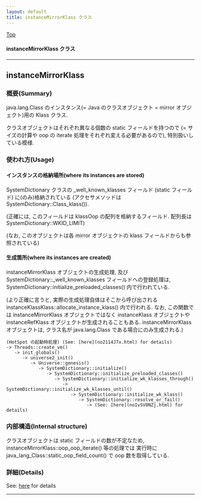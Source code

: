 ```yaml
---
layout: default
title: instanceMirrorKlass クラス 
---
```

[Top](../index.html)

#### instanceMirrorKlass クラス 



---
## <a name="nohQ_N_Lpy" id="nohQ_N_Lpy">instanceMirrorKlass</a>

### 概要(Summary)
java.lang.Class のインスタンス(= Java のクラスオブジェクト = mirror オブジェクト)用の Klass クラス.

クラスオブジェクトはそれぞれ異なる個数の static フィールドを持つので
(= サイズの計算や oop の iterate 処理をそれぞれ変える必要があるので), 特別扱いしている模様.

### 使われ方(Usage)
#### インスタンスの格納場所(where its instances are stored)
SystemDictionary クラスの _well_known_klasses フィールド (static フィールド) に(のみ)格納されている
(アクセサメソッドは SystemDictionary::Class_klass()).

(正確には, このフィールドは klassOop の配列を格納するフィールド.
配列長は SystemDictionary::WKID_LIMIT)

(なお, このオブジェクトは各 mirror オブジェクトの klass フィールドからも参照されている)

#### 生成箇所(where its instances are created)
instanceMirrorKlass オブジェクトの生成処理, 及び
SystemDictionary::_well_known_klasses フィールドへの登録処理は,
SystemDictionary::initialize_preloaded_classes() 内で行われている.

(より正確に言うと, 実際の生成処理自体はそこから呼び出される instanceKlassKlass::allocate_instance_klass() 内で行われる.
なお, この関数では instanceMirrorKlass オブジェクトではなく
instanceKlass オブジェクトや instanceRefKlass オブジェクトが生成されることもある.
instanceMirrorKlass オブジェクトは, クラス名が java.lang.Class である場合にのみ生成される.)

```
(HotSpot の起動時処理) (See: [here](no2114J7x.html) for details)
-> Threads::create_vm()
   -> init_globals()
      -> universe2_init()
         -> Universe::genesis()
            -> SystemDictionary::initialize()
               -> SystemDictionary::initialize_preloaded_classes()
                  -> SystemDictionary::initialize_wk_klasses_through()
                     -> SystemDictionary::initialize_wk_klasses_until()
                        -> SystemDictionary::initialize_wk_klass()
                           -> SystemDictionary::resolve_or_fail()
                              -> (See: [here](noIvSV0NZj.html) for details)
```

### 内部構造(Internal structure)
クラスオブジェクトは static フィールドの数が不定なため,
instanceMirrorKlass::oop_oop_iterate() 等の処理では
実行時に java_lang_Class::static_oop_field_count() で oop 数を取得している.




### 詳細(Details)
See: [here](../doxygen/classinstanceMirrorKlass.html) for details

---
